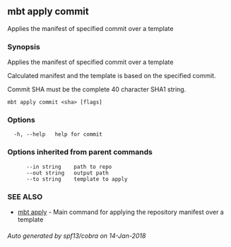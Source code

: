 ## mbt apply commit

Applies the manifest of specified commit over a template

### Synopsis


Applies the manifest of specified commit over a template

Calculated manifest and the template is based on the specified commit.

Commit SHA must be the complete 40 character SHA1 string.
	

```
mbt apply commit <sha> [flags]
```

### Options

```
  -h, --help   help for commit
```

### Options inherited from parent commands

```
      --in string    path to repo
      --out string   output path
      --to string    template to apply
```

### SEE ALSO
* [mbt apply](mbt_apply.md)	 - Main command for applying the repository manifest over a template

###### Auto generated by spf13/cobra on 14-Jan-2018
